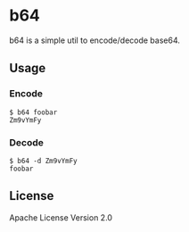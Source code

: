 # b64

b64 is a simple util to encode/decode base64.

## Usage

### Encode

```
$ b64 foobar
Zm9vYmFy
```

### Decode

```
$ b64 -d Zm9vYmFy 
foobar
```

## License

Apache License Version 2.0
